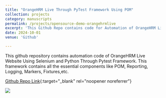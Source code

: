 ```yaml
---
title: "OrangeHRM Live Through PyTest Framework Using POM"
collection: projects
category: manuscripts
permalink: /projects/opensource-demo-orangehrmlive
excerpt: 'This Github Repo contains code for Automation of OrangeHRM Live Website which is a web application for HR Management.'
date: 2024-10-01
venue: 'Github'

---
```



This github repository contains automation code of OrangeHRM Live Website Using Selenium and Python Through Pytest Framework. This framework contains all the essential components like POM, Reporting, Logging, Markers, Fixtures,etc.

[Github Repo Link](https://github.com/beinghumantester/Orange-HRM-Demo-Open-Source-Website-Through-Pytest){:target="_blank" rel="noopener noreferrer"}

<img src='/images/opensource-demo-orangehrmlive.png'>